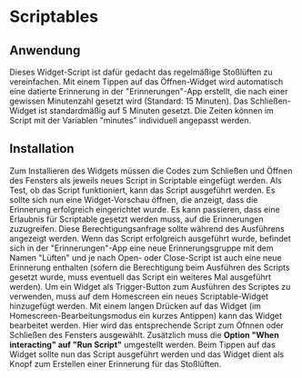 # Scriptables

<h2>Anwendung</h2>

Dieses Widget-Script ist dafür gedacht das regelmäßige Stoßlüften zu vereinfachen. Mit einem Tippen auf das Öffnen-Widget wird automatisch eine datierte Erinnerung in der "Erinnerungen"-App erstellt, die nach einer gewissen Minutenzahl gesetzt wird (Standard: 15 Minuten). Das Schließen-Widget ist standardmäßig auf 5 Minuten gesetzt. Die Zeiten können im Script mit der Variablen "minutes" individuell angepasst werden. 

<h2>Installation</h2>

Zum Installieren des Widgets müssen die Codes zum Schließen und Öffnen des Fensters als jeweils neues Script in Scriptable eingefügt werden. Als Test, ob das Script funktioniert, kann das Script ausgeführt werden. Es sollte sich nun eine Widget-Vorschau öffnen, die anzeigt, dass die Erinnerung erfolgreich eingerichtet wurde. Es kann passieren, dass eine Erlaubnis für Scriptable gesetzt werden muss, auf die Erinnerungen zuzugreifen. Diese Berechtigungsanfrage sollte während des Ausführens angezeigt werden. Wenn das Script erfolgreich ausgeführt wurde, befindet sich in der "Erinnerungen"-App eine neue Erinnerungsgruppe mit dem Namen "Lüften" und je nach Open- oder Close-Script ist auch eine neue Erinnerung enthalten (sofern die Berechtigung beim Ausführen des Scripts gesetzt wurde, muss eventuell das Script ein weiteres Mal ausgeführt werden). 
Um ein Widget als Trigger-Button zum Ausführen des Scriptes zu verwenden, muss auf dem Homescreen ein neues Scriptable-Widget hinzugefügt werden. Mit einem langen Drücken auf das Widget (im Homescreen-Bearbeitungsmodus ein kurzes Antippen) kann das Widget bearbeitet werden. Hier wird das entsprechende Script zum Öfnnen oder Schließen des Fensters ausgewählt. Zusätzlich muss die <b>Option "When interacting" auf "Run Script"</b> umgestellt werden. Beim Tippen auf das Widget sollte nun das Script ausgeführt werden und das Widget dient als Knopf zum Erstellen einer Erinnerung für das Stoßlüften. 

